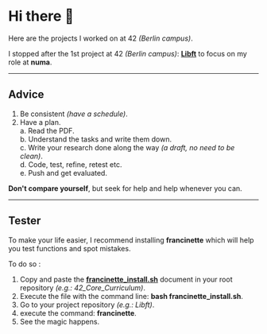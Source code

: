 # Hi there :wave:

Here are the projects I worked on at 42 *(Berlin campus)*.

I stopped after the 1st project at 42 *(Berlin campus)*: **[Libft](https://github.com/bautret/42_Core_Curriculum/tree/github/Libft)** to focus on my role at **numa**.

---

## Advice

1. Be consistent *(have a schedule)*.
2. Have a plan. <br />
    a. Read the PDF.  <br />
    b. Understand the tasks and write them down.  <br />
    c. Write your research done along the way *(a draft, no need to be clean)*.  <br />
    d. Code, test, refine, retest etc.  <br />
    e. Push and get evaluated.  <br />

**Don't compare yourself**, but seek for help and help whenever you can.

---

## Tester

To make your life easier, I recommend installing **francinette** which will help you test functions and spot mistakes.

To do so :
1. Copy and paste the **[francinette_install.sh](https://github.com/bautret/42_Core_Curriculum/blob/github/francinette_install.sh)** document in your root repository *(e.g.: 42_Core_Curriculum)*.
2. Execute the file with the command line: **bash francinette_install.sh**.
3. Go to your project repository *(e.g.: Libft)*.
4. execute the command: **francinette**.
5. See the magic happens.
